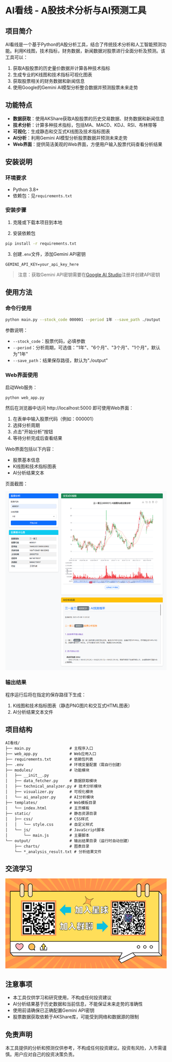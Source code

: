 # AI看线 - A股技术分析与AI预测工具

## 项目简介

AI看线是一个基于Python的A股分析工具，结合了传统技术分析和人工智能预测功能。利用K线图，技术指标，财务数据，新闻数据对股票进行全面分析及预测。该工具可以：

1. 获取A股股票的历史量价数据并计算各种技术指标
2. 生成专业的K线图和技术指标可视化图表
3. 获取股票相关的财务数据和新闻信息
4. 使用Google的Gemini AI模型分析整合数据并预测股票未来走势

## 功能特点

- **数据获取**：使用AKShare获取A股股票的历史交易数据、财务数据和新闻信息
- **技术分析**：计算多种技术指标，包括MA、MACD、KDJ、RSI、布林带等
- **可视化**：生成静态和交互式K线图及技术指标图表
- **AI分析**：利用Gemini AI模型分析股票数据并预测未来走势
- **Web界面**：提供简洁美观的Web界面，方便用户输入股票代码查看分析结果

## 安装说明

### 环境要求

- Python 3.8+
- 依赖包：见`requirements.txt`

### 安装步骤

1. 克隆或下载本项目到本地

2. 安装依赖包

```bash
pip install -r requirements.txt
```

3. 创建`.env`文件，添加Gemini API密钥

```
GEMINI_API_KEY=your_api_key_here
```

> 注意：获取Gemini API密钥需要在[Google AI Studio](https://ai.google.dev/)注册并创建API密钥

## 使用方法

### 命令行使用

```bash
python main.py --stock_code 000001 --period 1年 --save_path ./output
```

参数说明：
- `--stock_code`：股票代码，必填参数
- `--period`：分析周期，可选值："1年"、"6个月"、"3个月"、"1个月"，默认为"1年"
- `--save_path`：结果保存路径，默认为"./output"

### Web界面使用

启动Web服务：

```bash
python web_app.py
```

然后在浏览器中访问 http://localhost:5000 即可使用Web界面：

1. 在表单中输入股票代码（例如：000001）
2. 选择分析周期
3. 点击"开始分析"按钮
4. 等待分析完成后查看结果

Web界面包括以下内容：
- 股票基本信息
- K线图和技术指标图表
- AI分析结果文本

页面截图：

![Web界面截图](static/images/image.png)

### 输出结果

程序运行后将在指定的保存路径下生成：

1. K线图和技术指标图表（静态PNG图片和交互式HTML图表）
2. AI分析结果文本文件

## 项目结构

```
AI看线/
├── main.py                 # 主程序入口
├── web_app.py              # Web应用入口
├── requirements.txt        # 依赖包列表
├── .env                    # 环境变量配置（需自行创建）
├── modules/                # 功能模块
│   ├── __init__.py
│   ├── data_fetcher.py     # 数据获取模块
│   ├── technical_analyzer.py # 技术分析模块
│   ├── visualizer.py       # 可视化模块
│   └── ai_analyzer.py      # AI分析模块
├── templates/              # Web模板目录
│   └── index.html          # 主页模板
├── static/                 # 静态资源目录
│   ├── css/                # CSS样式
│   │   └── style.css       # 自定义样式
│   └── js/                 # JavaScript脚本
│       └── main.js         # 主要脚本
└── output/                 # 输出结果目录（运行时自动创建）
    ├── charts/             # 图表目录
    └── *_analysis_result.txt # 分析结果文件
```

## 交流学习

![加群](static/images/yzbjs1.png)

## 注意事项

- 本工具仅供学习和研究使用，不构成任何投资建议
- AI分析结果基于历史数据和当前信息，不能保证未来走势的准确性
- 使用前请确保已正确配置Gemini API密钥
- 股票数据获取依赖于AKShare库，可能受到网络和数据源的限制

## 免责声明

本工具提供的分析和预测仅供参考，不构成任何投资建议。投资有风险，入市需谨慎。用户应对自己的投资决策负责。